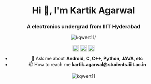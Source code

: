 <h1 align="center">Hi 👋, I'm Kartik Agarwal</h1>
<h3 align="center">A electronics undergrad from IIIT Hyderabad</h3>
<p align="center"> <img src=https://komarev.com/ghpvc/?username=kqwert11 alt=kqwert11/> </p>
<p align="center">
<a href=https://www.linkedin.com/in/kartikagarwal11/ target="blank"><img align="center" src=https://cdn.jsdelivr.net/npm/simple-icons@3.0.1/icons/linkedin.svg alt="kartik-agarwal" height="20" width="20" /></a>
<a href=https://www.facebook.com/kartik.agarwal1111/ target="blank"><img align="center" src=https://cdn.jsdelivr.net/npm/simple-icons@3.0.1/icons/facebook.svg alt="kartik agarwal" height="20" width="20" /></a>
<a href=https://www.instagram.com/_kartik_agarwal__/ target="blank"><img align="center" src=https://cdn.jsdelivr.net/npm/simple-icons@3.0.1/icons/instagram.svg alt="_kartik_agarwal__" height="20" width="20" /></a>
</p>

<ul align="center">
  <li> 💬 Ask me about <b>Android, C, C++, Python, JAVA, etc</b></li>
  <li> 📫 How to reach me <b>kartik.agarwal@students.iiit.ac.in</b></li>
</ul>
<p align="center">
<img src=https://github-readme-stats.vercel.app/api?username=kqwert11&show_icons=true alt=kqwert11 /> </p>

